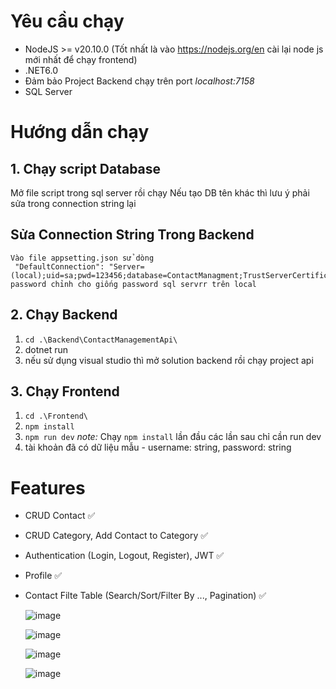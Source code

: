 # Yêu cầu chạy
- NodeJS >= v20.10.0 (Tốt nhất là vào https://nodejs.org/en cài lại node js mới nhất để chạy frontend)
- .NET6.0
- Đảm bảo Project Backend chạy trên port *localhost:7158*
- SQL Server
# Hướng dẫn chạy
## 1. Chạy script Database
Mở file script trong sql server rồi chạy
Nếu tạo DB tên khác thì lưu ý phải sửa trong connection string lại

## Sửa Connection String Trong Backend
```
Vào file appsetting.json sử dòng
 "DefaultConnection": "Server=(local);uid=sa;pwd=123456;database=ContactManagment;TrustServerCertificate=true"
password chỉnh cho giống password sql servrr trên local
```

## 2. Chạy Backend
1. `cd .\Backend\ContactManagementApi\`
2. dotnet run
3. nếu sử dụng visual studio thì mở solution backend rồi chạy project api
## 3. Chạy Frontend
1. `cd .\Frontend\`
2. `npm install`
3. `npm run dev`
  *note:* Chạy  `npm install` lần đầu các lần sau  chỉ cần run dev
4. tài khoản đã có dữ liệu mẫu - username: string, password: string

# Features
- CRUD Contact ✅
- CRUD Category, Add Contact to Category ✅
- Authentication (Login, Logout, Register), JWT ✅
- Profile ✅
- Contact Filte Table (Search/Sort/Filter By ..., Pagination) ✅

  ![image](https://github.com/viettbq2002/Contact-Management-System/assets/98259617/99e9d540-8ef6-4109-be87-4e603098a1ed)

  ![image](https://github.com/viettbq2002/Contact-Management-System/assets/98259617/594a500d-faea-4c3f-9e87-80e86d93f7ac)

  ![image](https://github.com/viettbq2002/Contact-Management-System/assets/98259617/1db3ced2-6b37-40bb-8ce0-cd56919762b2)

  ![image](https://github.com/viettbq2002/Contact-Management-System/assets/98259617/cef29457-2feb-4392-80e0-8de5e909bcd0)




